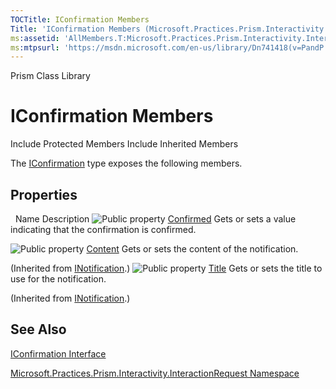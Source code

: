 ```yaml
---
TOCTitle: IConfirmation Members
Title: 'IConfirmation Members (Microsoft.Practices.Prism.Interactivity.InteractionRequest)'
ms:assetid: 'AllMembers.T:Microsoft.Practices.Prism.Interactivity.InteractionRequest.IConfirmation'
ms:mtpsurl: 'https://msdn.microsoft.com/en-us/library/Dn741418(v=PandP.50)'
---
```


Prism Class Library

IConfirmation Members
=====================

Include Protected Members
Include Inherited Members

The [IConfirmation](https://msdn.microsoft.com/t:microsoft.practices.prism.interactivity.interactionrequest.iconfirmation) type exposes the following members.

Properties
----------

<span id="propertyTableToggle"></span>
 
Name
Description
![](https://msdn.microsoft.com/en-us/Dn741418.pubproperty(en-us,PandP.50).gif "Public property")
[Confirmed](https://msdn.microsoft.com/p:microsoft.practices.prism.interactivity.interactionrequest.iconfirmation.confirmed)
Gets or sets a value indicating that the confirmation is confirmed.

![](https://msdn.microsoft.com/en-us/Dn741418.pubproperty(en-us,PandP.50).gif "Public property")
[Content](https://msdn.microsoft.com/p:microsoft.practices.prism.interactivity.interactionrequest.inotification.content)
Gets or sets the content of the notification.

(Inherited from [INotification](https://msdn.microsoft.com/t:microsoft.practices.prism.interactivity.interactionrequest.inotification).)
![](https://msdn.microsoft.com/en-us/Dn741418.pubproperty(en-us,PandP.50).gif "Public property")
[Title](https://msdn.microsoft.com/p:microsoft.practices.prism.interactivity.interactionrequest.inotification.title)
Gets or sets the title to use for the notification.

(Inherited from [INotification](https://msdn.microsoft.com/t:microsoft.practices.prism.interactivity.interactionrequest.inotification).)

See Also
--------

<span id="seeAlsoToggle"></span>
[IConfirmation Interface](https://msdn.microsoft.com/t:microsoft.practices.prism.interactivity.interactionrequest.iconfirmation)

[Microsoft.Practices.Prism.Interactivity.InteractionRequest Namespace](https://msdn.microsoft.com/n:microsoft.practices.prism.interactivity.interactionrequest)
